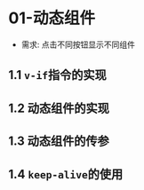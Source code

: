 # 01-动态组件

- 需求: 点击不同按钮显示不同组件

## 1.1 `v-if`指令的实现

## 1.2 动态组件的实现

## 1.3 动态组件的传参

## 1.4 `keep-alive`的使用